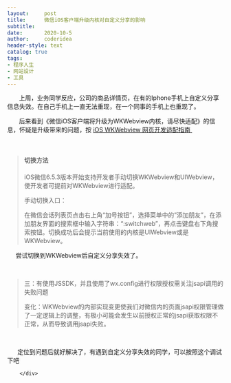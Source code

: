 ```yaml
---
layout:     post
title:      微信iOS客户端升级内核对自定义分享的影响
subtitle:   
date:       2020-10-5
author:     coderidea
header-style: text
catalog: true
tags:
- 程序人生
- 网站设计
- 工具
--- 
```

<div class="postBody">
			<div id="cnblogs_post_body" class="blogpost-body"><p>       上周，业务同学反应，公司的商品详情页，在有的Iphone手机上自定义分享信息失效。在自己手机上一直无法重现，在一个同事的手机上也重现了。</p>
<p>       后来看到《微信iOS客户端将升级为WKWebview内核，请尽快适配》的信息，怀疑是升级带来的问题，按 <a href="%20https%3A//mp.weixin.qq.com/advanced/wiki?t=t=resource/res_main&amp;id=mp1483682025_enmey">iOS WKWebview 网页开发适配指南</a><span class="Apple-converted-space"><a href="%20https%3A//mp.weixin.qq.com/advanced/wiki?t=t=resource/res_main&amp;id=mp1483682025_enmey"> </a><br /></span></p>
<p>  </p>
<blockquote>
<h4>切换方法</h4>
<p>iOS微信6.5.3版本开始支持开发者手动切换WKWebview和UIWebview，使开发者可提前对WKWebview进行适配。</p>
<p>手动切换入口：</p>
<p>在微信会话列表页点击右上角“加号按钮”，选择菜单中的”添加朋友”，在添加朋友界面的搜索框中输入字符串：“:switchweb”，再点击键盘右下角搜索按钮。切换成功后会提示当前使用的内核是UIWebview或是WKWebview。</p>


</blockquote>
<p>     尝试切换到WKWebview后自定义分享失效了。</p>
<p> </p>
<blockquote>
<p>三：有使用JSSDK，并且使用了wx.config进行权限授权需关注jsapi调用的失败问题 </p>
<p>变化：WKWebview的内部实现变更使我们对微信内的页面jsapi权限管理做了一定逻辑上的调整，有极小可能会发生以前授权正常的jsapi获取权限不正常，从而导致调用jsapi失败。<span class="Apple-converted-space"> <br /></span></p>


</blockquote>
<p> </p>
<p>      定位到问题后就好解决了，有遇到自定义分享失效的同学，可以按照这个调试下吧</p></div><div id="MySignature"></div>
<div class="clear"></div>
<div id="blog_post_info_block">
<div id="BlogPostCategory"></div>
<div id="EntryTag"></div>
<div id="blog_post_info">
</div>
<div class="clear"></div>
<div id="post_next_prev"></div>
</div>


		</div>